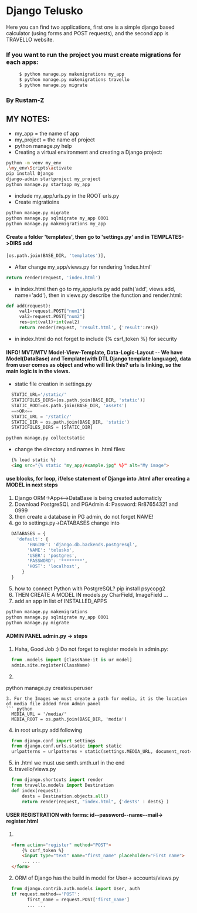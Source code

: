 # Django Telusko
Here you can find two applications, first one is a simple django based calculator (using forms and POST requests), and the second app is TRAVELLO website.
### If you want to run the project you must create migrations for each apps:
``` bash
     $ python manage.py makemigrations my_app
     $ python manage.py makemigrations travello
     $ python manage.py migrate
```
### By Rustam-Z

## MY NOTES:
- my_app = the name of app
- my_project = the name of project
- python manage.py help
- Creating a virtual environment and creating a Django project:
``` bash
python -m venv my_env
.\my_env\Scripts\activate
pip install Django
django-admin startproject my_project
python manage.py startapp my_app
```
- include my_app/urls.py in the ROOT urls.py
- Create migratioins
``` bash 
python manage.py migrate
python manage.py sqlmigrate my_app 0001
python manage.py makemigrations my_app
```
#### Create a folder 'templates', then go to 'settings.py' and in TEMPLATES->DIRS add 
``` python 
[os.path.join(BASE_DIR, 'templates')],
```
- After change my_app/views.py for rendering 'index.html'
``` python
return render(request, 'index.html')
```
- in index.html <from action='add' method='POST'> then go to my_app/urls.py add path('add', views.add, name='add'), then in views.py describe the function and render.html:
 ``` python
 def add(request):
      val1=request.POST["num1"]
      val2=request.POST["num2"]
      res=int(val1)+int(val2)
      return render(request, 'result.html', {'result':res})
```
- in index.html do not forget to include {% csrf_token %} for security 

#### INFO! MVT/MTV Model-View-Template, Data-Logic-Layout -- We have Model(DataBase) and Template(with DTL Django template language), data from user comes as object and who   will link this? urls is linking, so the main logic is in the views.

- static file creation in settings.py
``` python
  STATIC_URL='/static/' 
  STATICFILES_DIRS=[os.path.join(BASE_DIR, 'static')]
  STATIC_ROOT=os.path.join(BASE_DIR, 'assets')
  ==>OR<==
  STATIC_URL = '/static/'
  STATIC_DIR = os.path.join(BASE_DIR, 'static')
  STATICFILES_DIRS = [STATIC_DIR]
```
``` bash
python manage.py collectstatic
```
- change the directory and names in .html files:
``` html
  {% load static %}
  <img src="{% static "my_app/example.jpg" %}" alt="My image">
```
#### use blocks, for loop, if/else statement of Django into .html after creating a MODEL in next steps 
1. Django ORM->App<-->DataBase is being created automaticly
2. Download PostgreSQL and PGAdmin 4: Password: Rr87654321 and 0999
3. then create a database in PG admin, do not forget NAME!
4. go to settings.py->DATABASES change into
``` python
  DATABASES = {
    'default': {
        'ENGINE': 'django.db.backends.postgresql',
        'NAME': 'telusko', 
        'USER': 'postgres',
        'PASSWORD': '********',
        'HOST': 'localhost',
      }
  }
 ```
5. how to connect Python with PostgreSQL? pip install psycopg2
6. THEN CREATE A MODEL IN models.py CharField, ImageField ...
7. add an app in list of INSTALLED_APPS

``` bash 
python manage.py makemigrations
python manage.py sqlmigrate my_app 0001
python manage.py migrate
```
#### ADMIN PANEL admin.py -> steps
1. Haha, Good Job :) Do not forget to register models in admin.py:
  ``` python
    from .models import [ClassName-it is ur model]
    admin.site.register(ClassName)
 ```
2. ``` bash
python manage.py createsuperuser
```
3. For the Images we must create a path for media, it is the location of media file added from Admin panel
``` python
  MEDIA_URL = '/media/'
  MEDIA_ROOT = os.path.join(BASE_DIR, 'media')
```
4. in root urls.py add following
``` python
  from django.conf import settings
  from django.conf.urls.static import static
  urlpatterns = urlpatterns + static(settings.MEDIA_URL, document_root=settings.MEDIA_ROOT)
  ```
5. in .html we must use smth.smth.url in the end 
6. travello/views.py
``` python
  from django.shortcuts import render
  from travello.models import Destination
  def index(request):
      dests = Destination.objects.all()
      return render(request, "index.html", {'dests' : dests} )
  ```
#### USER REGISTRATION with forms: id--password--name--mail-> register.html
1. 
``` html
  <form action="register" method="POST">
      {% csrf_token %}
      <input type="text" name="first_name" placeholder="First name">
      ... ...
  </form>
```
2. ORM of Django has the build in model for User-> accounts/views.py
``` python
  from django.contrib.auth.models import User, auth
  if request.method=='POST':
        first_name = request.POST['first_name']
        ... ...
  ```
        


